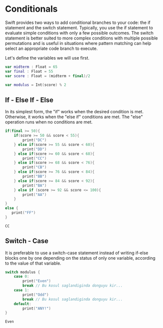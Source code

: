 # Conditionals
Swift provides two ways to add conditional branches to your code: the if statement and the switch statement. 
Typically, you use the if statement to evaluate simple conditions with only a few possible outcomes. 
The switch statement is better suited to more complex conditions with multiple possible permutations and is useful in situations 
where pattern matching can help select an appropriate code branch to execute.

Let's define the variables we will use first.
```swift
var midterm : Float = 65
var final : Float = 55
var score : Float = (midterm + final)/2

var modulus = Int(score) % 2
```

## If - Else If - Else
In its simplest form, the "if" works when the desired condition is met. 
Otherwise, it works when the "else if" conditions are met. 
The "else" operation runs when no conditions are met.
```swift
if(final >= 50){
    if(score >= 50 && score < 55){
        print("DC")
    } else if(score >= 55 && score < 60){
        print("DD")
    } else if(score >= 60 && score < 68){
        print("CC")
    } else if(score >= 68 && score < 76){
        print("CB")
    } else if(score >= 76 && score < 84){
        print("BB")
    } else if(score >= 84 && score < 92){
        print("BA")
    } else if (score >= 92 && score <= 100){
        print("AA")
    }
}
else {
   print("FF")
}
```
```
CC
```

## Switch - Case
It is preferable to use a switch-case statement instead of writing if-else blocks one by one depending on the status of only one variable, 
according to the value of that variable.
```swift
switch modulus {
    case 0:
        print("Even")
        break // Bu kosul saglandiginda donguyu kir...
    case 1:
        print("Odd")
        break // Bu kosul saglandiginda donguyu kir...
    default:
        print("ANY!")
}
```
```
Even
```
